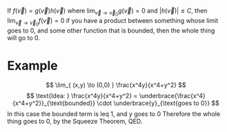 If $f(\vec{v}) = g(\vec{v})h(\vec{v})$ where $\lim_{ \vec{v} \to \vec{v}_{0}} g(\vec{v}) = 0$ and $|h(\vec{v})| \leq C$, then $\lim_{ \vec{v}\to \vec{v}_{0}} f(\vec{v}) = 0$
if you have a product between something whose limit goes to 0, and some other function that is bounded, then the whole thing will go to 0.

# Example
$$
\lim_{  (x,y) \to (0,0) } \frac{x^4y}{x^4+y^2}
$$
$$
\text{Idea: } \frac{x^4y}{x^4+y^2} = \underbrace{\frac{x^4}{x^4+y^2}}_{\text{bounded}} \cdot \underbrace{y}_{\text{goes to 0}}
$$
In this case the bounded term is leq 1, and y goes to 0
Therefore the whole thing goes to 0, by the Squeeze Theorem, QED.